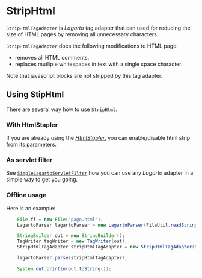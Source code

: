# StripHtml

`StripHtmlTagAdapter` is *Lagarto* tag adapter that can used for
reducing the size of HTML pages by removing all unnecessary characters.

`StripHtmlTagAdapter` does the following modifications to HTML page:

* removes all HTML comments.
* replaces mutliple whitespaces in text with a single space character.

Note that javascript blocks are not stripped by this tag adapter.

## Using StipHtml

There are several way how to use `StripHtml`.

### With HtmlStapler

If you are already using the
[*HtmlStapler*](/doc/htmlstapler/setup.html), you can enable/disable
html strip from its parameters.

### As servlet filter

See
[`SimpleLagartoServletFilter`](lagarto-parser.html#lagartoservletfilter)
how you can use any *Lagarto* adapter in a simple way to get you going.

### Offline usage

Here is an example:

~~~~~ java
    File ff = new File("page.html");
    LagartoParser lagartoParser = new LagartoParser(FileUtil.readString(ff));

    StringBuilder out = new StringBuilder();
    TagWriter tagWriter = new TagWriter(out);
    StripHtmlTagAdapter stripHtmlTagAdapter = new StripHtmlTagAdapter(tagWriter);

    lagartoParser.parse(stripHtmlTagAdapter);

    System.out.println(out.toString());
~~~~~
